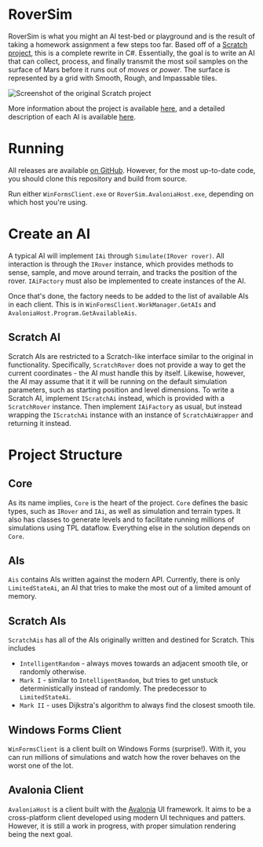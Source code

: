 # RoverSim
RoverSim is what you might an AI test-bed or playground and is the result of taking a homework
assignment a few steps too far. Based off of a [Scratch](https://scratch.mit.edu/) [project](),
this is a complete rewrite in C#. Essentially, the goal is to write an AI that can collect,
process, and finally transmit the most soil samples on the surface of Mars before it runs out of
*moves* or *power*. The surface is represented by a grid with Smooth, Rough, and Impassable tiles.

![Screenshot of the original Scratch project](https://ociaw.com/assets/img/rover-scratch-terrain.png)

More information about the project is available [here](https://ociaw.com/posts/rover), and a
detailed description of each AI is available [here](https://ociaw.com/rover-ai).

# Running
All releases are available [on GitHub](https://github.com/ociaw/RoverSim/releases). However, for
the most up-to-date code, you should clone this repository and build from source.

Run either `WinFormsClient.exe` or `RoverSim.AvaloniaHost.exe`, depending on which host
you're using.

# Create an AI
A typical AI will implement `IAi` through `Simulate(IRover rover)`. All interaction is through
the `IRover` instance, which provides methods to sense, sample, and move around terrain, and
tracks the position of the rover. `IAiFactory` must also be implemented to create instances of
the AI.

Once that's done, the factory needs to be added to the list of available AIs in each client.
This is in `WinFormsClient.WorkManager.GetAIs` and `AvaloniaHost.Program.GetAvailableAis`.

## Scratch AI
Scratch AIs are restricted to a Scratch-like interface similar to the original in functionality.
Specifically, `ScratchRover` does not provide a way to get the current coordinates - the AI must
handle this by itself. Likewise, however, the AI may assume that it it will be running on the
default simulation parameters, such as starting position and level dimensions. To write a
Scratch AI, implement `IScratchAi` instead, which is provided with a `ScratchRover` instance.
Then implement `IAiFactory` as usual, but instead wrapping the `IScratchAi` instance with an
instance of `ScratchAiWrapper` and returning it instead.


# Project Structure
## Core
As its name implies, `Core` is the heart of the project. `Core` defines the basic types, such as
`IRover` and `IAi`, as well as simulation and terrain types. It also has classes to generate
levels and to facilitate running millions of simulations using TPL dataflow. Everything else in
the solution depends on `Core`.

## AIs
`Ais` contains AIs written against the modern API. Currently, there is only `LimitedStateAi`, an
AI that tries to make the most out of a limited amount of memory.

## Scratch AIs
`ScratchAis` has all of the AIs originally written and destined for Scratch. This includes
* `IntelligentRandom` - always moves towards an adjacent smooth tile, or randomly otherwise.
* `Mark I` - similar to `IntelligentRandom`, but tries to get unstuck deterministically instead of
randomly. The predecessor to `LimitedStateAi`.
* `Mark II` - uses Dijkstra's algorithm to always find the closest smooth tile.

## Windows Forms Client
`WinFormsClient` is a client built on Windows Forms (surprise!). With it, you can run millions of
simulations and watch how the rover behaves on the worst one of the lot.

## Avalonia Client
`AvaloniaHost` is a client built with the [Avalonia](http://avaloniaui.net/) UI framework. It aims
to be a cross-platform client developed using modern UI techniques and patters. However, it is
still a work in progress, with proper simulation rendering being the next goal.
